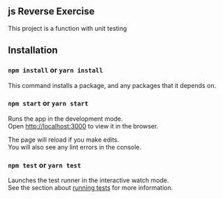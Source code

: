 ## js Reverse Exercise

This project is a function with unit testing

## Installation

### `npm install` or `yarn install`

This command installs a package, and any packages that it depends on.

### `npm start` or `yarn start`

Runs the app in the development mode.<br />
Open [http://localhost:3000](http://localhost:3000) to view it in the browser.

The page will reload if you make edits.<br />
You will also see any lint errors in the console.

### `npm test` or `yarn test`

Launches the test runner in the interactive watch mode.<br />
See the section about [running tests](https://facebook.github.io/create-react-app/docs/running-tests) for more information.
